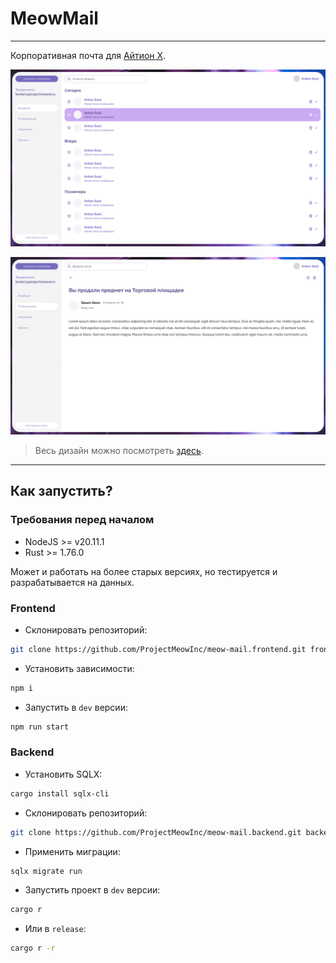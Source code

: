 # MeowMail

---

Корпоративная почта для [Айтион X](https://www.xn--80aqcrew.xn--p1ai/).

![DesignSample.png](.github%2FDesignSample.png)

![SecondDesignSample.png](.github%2FSecondDesignSample.png)

> Весь дизайн можно посмотреть [здесь](https://www.figma.com/file/bf9iZLqGJmPSIJkgIEqXGW/Untitled?type=design&node-id=0-1&mode=design&t=j1TWqlkY9yv560ZR-0).

---

## Как запустить?

### Требования перед началом

-   NodeJS >= v20.11.1
-   Rust >= 1.76.0

Может и работать на более старых версиях, но тестируется и разрабатывается на данных.

### Frontend

-   Склонировать репозиторий:

```bash
git clone https://github.com/ProjectMeowInc/meow-mail.frontend.git frontend && cd frontend
```

-   Установить зависимости:

```bash
npm i
```

-   Запустить в `dev` версии:

```bash
npm run start
```

### Backend

-   Установить SQLX:

```bash
cargo install sqlx-cli
```

-   Склонировать репозиторий:

```bash
git clone https://github.com/ProjectMeowInc/meow-mail.backend.git backend && cd backend
```

-   Применить миграции:

```bash
sqlx migrate run
```

-   Запустить проект в `dev` версии:

```bash
cargo r
```

-   Или в `release`:

```bash
cargo r -r
```
